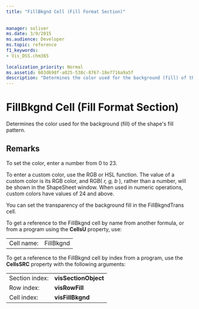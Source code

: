 ```yaml
---
title: "FillBkgnd Cell (Fill Format Section)"
 
 
manager: soliver
ms.date: 3/9/2015
ms.audience: Developer
ms.topic: reference
f1_keywords:
- Vis_DSS.chm365
 
localization_priority: Normal
ms.assetid: 603d698f-a025-538c-8767-18e7716a9a5f
description: "Determines the color used for the background (fill) of the shape's fill pattern."
---
```


# FillBkgnd Cell (Fill Format Section)

Determines the color used for the background (fill) of the shape's fill pattern.
  
## Remarks

To set the color, enter a number from 0 to 23.
  
To enter a custom color, use the RGB or HSL function. The value of a custom color is its RGB color, and RGB(  *r, g, b*  ), rather than a number, will be shown in the ShapeSheet window. When used in numeric operations, custom colors have values of 24 and above. 
  
You can set the transparency of the background fill in the FillBkgndTrans cell. 
  
To get a reference to the FillBkgnd cell by name from another formula, or from a program using the **CellsU** property, use: 
  
|||
|:-----|:-----|
| Cell name:  <br/> | FillBkgnd  <br/> |
   
To get a reference to the FillBkgnd cell by index from a program, use the **CellsSRC** property with the following arguments: 
  
|||
|:-----|:-----|
| Section index:  <br/> |**visSectionObject** <br/> |
| Row index:  <br/> |**visRowFill** <br/> |
| Cell index:  <br/> |**visFillBkgnd** <br/> |
   

